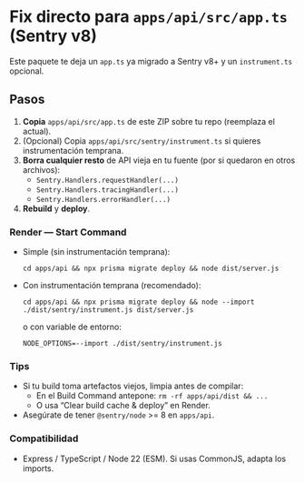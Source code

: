 # Fix directo para `apps/api/src/app.ts` (Sentry v8)

Este paquete te deja un `app.ts` ya migrado a Sentry v8+ y un `instrument.ts` opcional.

## Pasos
1) **Copia** `apps/api/src/app.ts` de este ZIP sobre tu repo (reemplaza el actual).
2) (Opcional) Copia `apps/api/src/sentry/instrument.ts` si quieres instrumentación temprana.
3) **Borra cualquier resto** de API vieja en tu fuente (por si quedaron en otros archivos):
   - `Sentry.Handlers.requestHandler(...)`
   - `Sentry.Handlers.tracingHandler(...)`
   - `Sentry.Handlers.errorHandler(...)`
4) **Rebuild** y **deploy**.

### Render — Start Command
- Simple (sin instrumentación temprana):
  ```
  cd apps/api && npx prisma migrate deploy && node dist/server.js
  ```
- Con instrumentación temprana (recomendado):
  ```
  cd apps/api && npx prisma migrate deploy && node --import ./dist/sentry/instrument.js dist/server.js
  ```
  o con variable de entorno:
  ```
  NODE_OPTIONS=--import ./dist/sentry/instrument.js
  ```

### Tips
- Si tu build toma artefactos viejos, limpia antes de compilar:
  - En el Build Command antepone: `rm -rf apps/api/dist && ...`
  - O usa “Clear build cache & deploy” en Render.
- Asegúrate de tener `@sentry/node` >= 8 en `apps/api`.

### Compatibilidad
- Express / TypeScript / Node 22 (ESM). Si usas CommonJS, adapta los imports.
